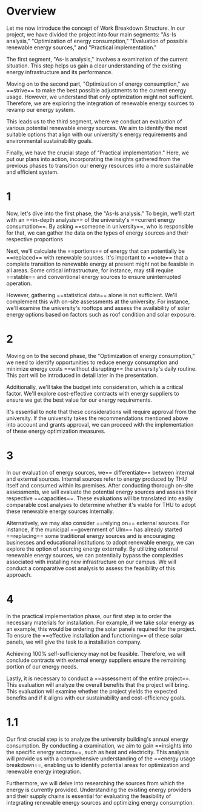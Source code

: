 # Overview
Let me now introduce the concept of Work Breakdown Structure. In our project, we have divided the project into four main segments: "As-Is analysis," "Optimization of energy consumption," "Evaluation of possible renewable energy sources," and "Practical implementation."

The first segment, "As-Is analysis," involves a examination of the current situation. This step helps us gain a clear understanding of the existing energy infrastructure and its performance.

Moving on to the second part, "Optimization of energy consumption," we ==strive== to make the best possible adjustments to the current energy usage. However, we understand that only optimization might not sufficient. Therefore, we are exploring the integration of renewable energy sources to revamp our energy system.

This leads us to the third segment, where we conduct an evaluation of various potential renewable energy sources. We aim to identify the most suitable options that align with our university's energy requirements and environmental sustainability goals.

Finally, we have the crucial stage of "Practical implementation." Here, we put our plans into action, incorporating the insights gathered from the previous phases to transition our energy resources into a more sustainable and efficient system.

# 1 
Now, let's dive into the first phase, the "As-Is analysis." To begin, we'll start with an ==in-depth analysis== of the university's ==current energy consumption==. By asking ==someone in university==, who is responsible for that, we can gather the data on the types of energy sources and their respective proportions

Next, we'll calculate the ==portions== of energy that can potentially be ==replaced== with renewable sources. It's important to ==note== that a complete transition to renewable energy at present might not be feasible in all areas. Some critical infrastructure, for instance, may still require ==stable== and conventional energy sources to ensure uninterrupted operation.

However, gathering ==statistical data== alone is not sufficient. We'll complement this with on-site assessments at the university. For instance, we'll examine the university's rooftops and assess the availability of solar energy options based on factors such as roof condition and solar exposure.

# 2
Moving on to the second phase, the "Optimization of energy consumption," we need to identify opportunities to reduce energy consumption and minimize energy costs ==without disrupting== the university's daily routine. This part will be introduced in detail later in the presentation.

Additionally, we'll take the budget into consideration, which is a critical factor. We'll explore cost-effective contracts with energy suppliers to ensure we get the best value for our energy requirements.

It's essential to note that these considerations will require approval from the university. If the university takes the recommendations mentioned above into account and grants approval, we can proceed with the implementation of these energy optimization measures.

# 3
In our evaluation of energy sources, we== differentiate== between internal and external sources. Internal sources refer to energy produced by THU itself and consumed within its premises. After conducting thorough on-site assessments, we will evaluate the potential energy sources and assess their respective ==capacities==. These evaluations will be translated into easily comparable cost analyses to determine whether it's viable for THU to adopt these renewable energy sources internally.

Alternatively, we may also consider ==relying on== external sources. For instance, if the municipal ==government of Ulm== has already started ==replacing== some traditional energy sources and is encouraging businesses and educational institutions to adopt renewable energy, we can explore the option of sourcing energy externally. By utilizing external renewable energy sources, we can potentially bypass the complexities associated with installing new infrastructure on our campus. We will conduct a comparative cost analysis to assess the feasibility of this approach.

# 4
In the practical implementation phase, our first step is to order the necessary materials for installation. For example, if we take solar energy as an example, this would be ordering the solar panels required for the project. To ensure the ==effective installation and functioning== of these solar panels, we will give the task to a installation company.

Achieving 100% self-sufficiency may not be feasible. Therefore, we will conclude contracts with external energy suppliers ensure the remaining portion of our energy needs.

Lastly, it is necessary to conduct a ==assessment of the entire project==. This evaluation will analyze the overall benefits that the project will bring. This evaluation will examine whether the project yields the expected benefits and if it aligns with our sustainability and cost-efficiency goals.

# 1.1
Our first crucial step is to analyze the university building's annual energy consumption. By conducting a examination, we aim to gain ==insights into the specific energy sectors==, such as heat and electricity. This analysis will provide us with a comprehensive understanding of the ==energy usage breakdown==, enabling us to identify potential areas for optimization and renewable energy integration.

Furthermore, we will delve into researching the sources from which the energy is currently provided. Understanding the existing energy providers and their supply chains is essential for evaluating the feasibility of integrating renewable energy sources and optimizing energy consumption.